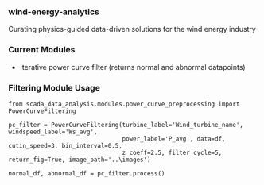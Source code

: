 ### wind-energy-analytics
Curating physics-guided data-driven solutions for the wind energy industry

### Current Modules
- Iterative power curve filter (returns normal and abnormal datapoints)

### Filtering Module Usage
```
from scada_data_analysis.modules.power_curve_preprocessing import PowerCurveFiltering

pc_filter = PowerCurveFiltering(turbine_label='Wind_turbine_name', windspeed_label='Ws_avg',
                                power_label='P_avg', data=df, cutin_speed=3, bin_interval=0.5,
                                z_coeff=2.5, filter_cycle=5, return_fig=True, image_path='..\images')

normal_df, abnormal_df = pc_filter.process()
```
